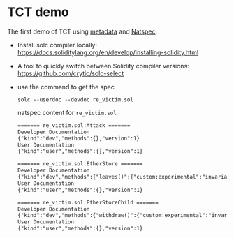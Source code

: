 # TCT demo
The first demo of TCT using [metadata](https://docs.soliditylang.org/en/v0.8.19/metadata.html) and [Natspec](https://docs.soliditylang.org/en/latest/natspec-format.html).

- Install solc compiler locally: https://docs.soliditylang.org/en/develop/installing-solidity.html

- A tool to quickly switch between Solidity compiler versions: https://github.com/crytic/solc-select

- use the command to get the spec
    ```shell
    solc --userdoc --devdoc re_victim.sol
    ```

    natspec content for `re_victim.sol`
    ```txt
    ======= re_victim.sol:Attack =======
    Developer Documentation
    {"kind":"dev","methods":{},"version":1}
    User Documentation
    {"kind":"user","methods":{},"version":1}

    ======= re_victim.sol:EtherStore =======
    Developer Documentation
    {"kind":"dev","methods":{"leaves()":{"custom:experimental":"invariant: (forall x:address :: 0 <= balances[x] && balances[x] <= totalSupply)"},"withdraw()":{"custom:experimental":"invariant: (forall x:address :: 0 <= balances[x] && balances[x] <= totalSupply) "}},"version":1}
    User Documentation
    {"kind":"user","methods":{},"version":1}

    ======= re_victim.sol:EtherStoreChild =======
    Developer Documentation
    {"kind":"dev","methods":{"withdraw()":{"custom:experimental":"invariant: (forall x:address :: 0 <= balances[x] && balances[x] <= totalSupply) "}},"version":1}
    User Documentation
    {"kind":"user","methods":{},"version":1}

    ```